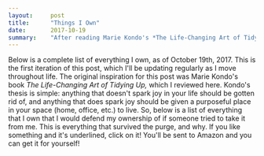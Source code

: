 ```yaml
---
layout:     post
title:      "Things I Own"
date:       2017-10-19
summary:    "After reading Marie Kondo's *The Life-Changing Art of Tidying Up* I was inspired to get rid of everything I own that doesn't "spark joy" in my life. In doing so, I had to touch and truly consider throwing away everything I own. Here's what I decided to keep and why."
---
```


Below is a complete list of everything I own, as of October 19th, 2017. This is the first iteration of this post, which I'll be updating regularly as I move throughout life. The original inspiration for this post was Marie Kondo's book *The Life-Changing Art of Tidying Up,* which I reviewed here. Kondo's thesis is simple: anything that doesn't spark joy in your life should be gotten rid of, and anything that does spark joy should be given a purposeful place in your space (home, office, etc.) to live. So, below is a list of everything that I own that I would defend my ownership of if someone tried to take it from me. This is everything that survived the purge, and why. If you like something and it's underlined, click on it! You'll be sent to Amazon and you can get it for yourself!